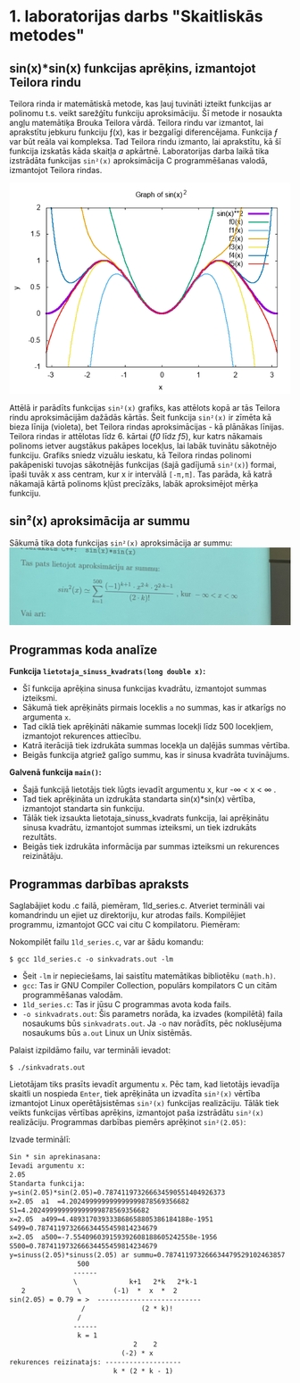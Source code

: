 # 1. laboratorijas darbs "Skaitliskās metodes"
## sin(x)*sin(x) funkcijas aprēķins, izmantojot Teilora rindu

Teilora rinda ir matemātiskā metode, kas ļauj tuvināti izteikt funkcijas ar polinomu t.s. veikt sarežģītu funkciju aproksimāciju. Šī metode ir nosaukta angļu matemātiķa Brouka Teilora vārdā. Teilora rindu var izmantot, lai aprakstītu jebkuru funkciju ƒ(x), kas ir bezgalīgi diferencējama. Funkcija _ƒ_ var būt reāla vai kompleksa. Tad Teilora rindu izmanto, lai aprakstītu, kā šī funkcija izskatās kāda skaitļa _a_ apkārtnē. Laboratorijas darba laikā tika izstrādāta funkcijas `sin²(x)` aproksimācija C programmēšanas valodā, izmantojot Teilora rindas.

![sin(x)^2 funkcija un attēlojums pirmajiem 6 summas elementiem izmantojot gnuplot un Teilora rindas](bildes/sin_squared.png)

Attēlā ir parādīts funkcijas `sin²(x)` grafiks, kas attēlots kopā ar tās Teilora rindu aproksimācijām dažādās kārtās. Šeit funkcija `sin²(x)` ir zīmēta kā bieza līnija (violeta), bet Teilora rindas aproksimācijas - kā plānākas līnijas. Teilora rindas ir attēlotas līdz 6. kārtai (_f0_ līdz _f5_), kur katrs nākamais polinoms ietver augstākus pakāpes locekļus, lai labāk tuvinātu sākotnējo funkciju. Grafiks sniedz vizuālu ieskatu, kā Teilora rindas polinomi pakāpeniski tuvojas sākotnējās funkcijas (šajā gadījumā `sin²(x)`) formai, īpaši tuvāk x ass centram, kur x ir intervālā `[-π,π]`. Tas parāda, kā katrā nākamajā kārtā polinoms kļūst precīzāks, labāk aproksimējot mērķa funkciju.

## sin²(x) aproksimācija ar summu

Sākumā tika dota funkcijas `sin²(x)` aproksimācija ar summu:
![sin(x)^2 funkcija aproksimācija ar summu](bildes/SinKvSum.JPEG)

## Programmas koda analīze

**Funkcija `lietotaja_sinuss_kvadrats(long double x)`:**

- Šī funkcija aprēķina sinusa funkcijas kvadrātu, izmantojot summas izteiksmi.
- Sākumā tiek aprēķināts pirmais loceklis `a` no summas, kas ir atkarīgs no argumenta `x`.
- Tad ciklā tiek aprēķināti nākamie summas locekļi līdz 500 locekļiem, izmantojot rekurences attiecību.
- Katrā iterācijā tiek izdrukāta summas locekļa un daļējās summas vērtība.
- Beigās funkcija atgriež galīgo summu, kas ir sinusa kvadrāta tuvinājums.

**Galvenā funkcija `main()`:**

- Šajā funkcijā lietotājs tiek lūgts ievadīt argumentu x, kur -∞ < x < ∞ .
- Tad tiek aprēķināta un izdrukāta standarta sin(x)*sin(x) vērtība, izmantojot standarta sin funkciju.
- Tālāk tiek izsaukta lietotaja_sinuss_kvadrats funkcija, lai aprēķinātu sinusa kvadrātu, izmantojot summas izteiksmi, un tiek izdrukāts rezultāts.
- Beigās tiek izdrukāta informācija par summas izteiksmi un rekurences reizinātāju.

## Programmas darbības apraksts

Saglabājiet kodu .c failā, piemēram, 1ld_series.c.
Atveriet termināli vai komandrindu un ejiet uz direktoriju, kur atrodas fails.
Kompilējiet programmu, izmantojot GCC vai citu C kompilatoru. Piemēram:


Nokompilēt failu `1ld_series.c`, var ar šādu komandu:
```shell
$ gcc 1ld_series.c -o sinkvadrats.out -lm
```
- Šeit `-lm` ir nepieciešams, lai saistītu matemātikas bibliotēku `(math.h)`.
- `gcc`: Tas ir GNU Compiler Collection, populārs kompilators C un citām programmēšanas valodām.
- `1ld_series.c`: Tas ir jūsu C programmas avota koda fails.
- `-o sinkvadrats.out`: Šis parametrs norāda, ka izvades (kompilētā) faila nosaukums būs `sinkvadrats.out`. Ja `-o` nav norādīts, pēc noklusējuma nosaukums būs `a.out` Linux un Unix sistēmās.

Palaist izpildāmo failu, var termināli ievadot:
```shell
$ ./sinkvadrats.out
```
Lietotājam tiks prasīts ievadīt argumentu `x`. Pēc tam, kad lietotājs ievadīja skaitli un nospieda `Enter`, tiek aprēķināta un izvadīta `sin²(x)` vērtība izmantojot Linux operētājsistēmas `sin²(x)` funkcijas realizāciju. Tālāk tiek veikts funkcijas vērtības aprēķins, izmantojot paša izstrādātu `sin²(x)` realizāciju. Programmas darbības piemērs aprēķinot `sin²(2.05)`:

Izvade terminālī:
```shell
Sin * sin aprekinasana: 
Ievadi argumentu x: 
2.05
Standarta funkcija: y=sin(2.05)*sin(2.05)=0.787411973266634590551404926373
x=2.05  a1  =4.202499999999999999878569356682           S1=4.202499999999999999878569356682
x=2.05  a499=4.489317039333868658805386184188e-1951     S499=0.787411973266634455459814234679
x=2.05  a500=-7.554096039159392608188605242558e-1956    S500=0.787411973266634455459814234679
y=sinuss(2.05)*sinuss(2.05) ar summu=0.787411973266634479529102463857
                 500                               
                ------                             
                \             k+1   2*k   2*k-1   
   2             \        (-1)  *  x  *  2        
sin(2.05) = 0.79 = >  -------------------------- 
                  /              (2 * k)!          
                 /                                 
                ------                             
                 k = 1                             
                               2    2       
                            (-2) * x        
rekurences reizinatajs: ------------------- 
                          k * (2 * k - 1)   
```

